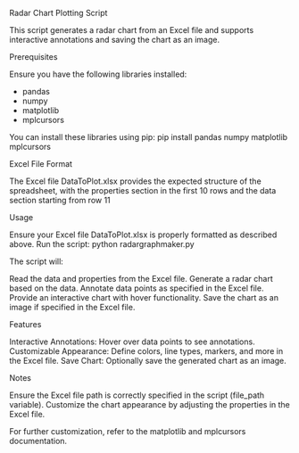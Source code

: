 Radar Chart Plotting Script

This script generates a radar chart from an Excel file and supports interactive annotations and saving the chart as an image.


Prerequisites

Ensure you have the following libraries installed:

- pandas
- numpy
- matplotlib
- mplcursors

You can install these libraries using pip: pip install pandas numpy matplotlib mplcursors


Excel File Format

The Excel file DataToPlot.xlsx provides the expected structure of the spreadsheet, with the properties section in the first 10 rows and the data section starting from row 11


Usage

Ensure your Excel file DataToPlot.xlsx is properly formatted as described above.
Run the script: python radargraphmaker.py


The script will:

Read the data and properties from the Excel file.
Generate a radar chart based on the data.
Annotate data points as specified in the Excel file.
Provide an interactive chart with hover functionality.
Save the chart as an image if specified in the Excel file.


Features

Interactive Annotations: Hover over data points to see annotations.
Customizable Appearance: Define colors, line types, markers, and more in the Excel file.
Save Chart: Optionally save the generated chart as an image.


Notes

Ensure the Excel file path is correctly specified in the script (file_path variable).
Customize the chart appearance by adjusting the properties in the Excel file.


For further customization, refer to the matplotlib and mplcursors documentation.